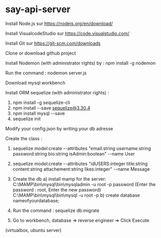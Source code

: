 # say-api-server 

Install Node.js sur https://nodejs.org/en/download/ 

Install VisualcodeStudio sur https://code.visualstudio.com/  

Install Git sur https://git-scm.com/downloads

Clone or download github project 

Install Nodemon (with administrator rights) by :  npm install -g nodemon

Run the command : nodemon server.js

Download mysql workbench 

Install ORM sequelize (with administrator rights) : 
  
  1) npm install -g sequelize-cli
  2) npm install --save sequelize@3.30.4
  3) npm install mysql --save
  4) sequelize init

Modify your config.json by writing your db adresse

Create the class  : 

1) sequelize model:create --attributes "email:string username:string password:string bio:string isAdmin:boolean" --name User

2) sequelize model:create --attributes "idUSERS:integer title:string content:string attachement:string likes:integer" --name Message

3) Create the db 
    a) install mamp for the server:
            C:\MAMP\bin\mysql\bin\mysqladmin -u root -p password (Enter the password : root, Enter the new password)
            C:\MAMP\bin\mysql\bin\mysql -u root -p
    b) create database nameofyourdatabase;
    
4) Run the command : sequelize db:migrate

5) Go to workbench, database => reverse engineer => Click Execute

(virtualbox, ubuntu server)


  

